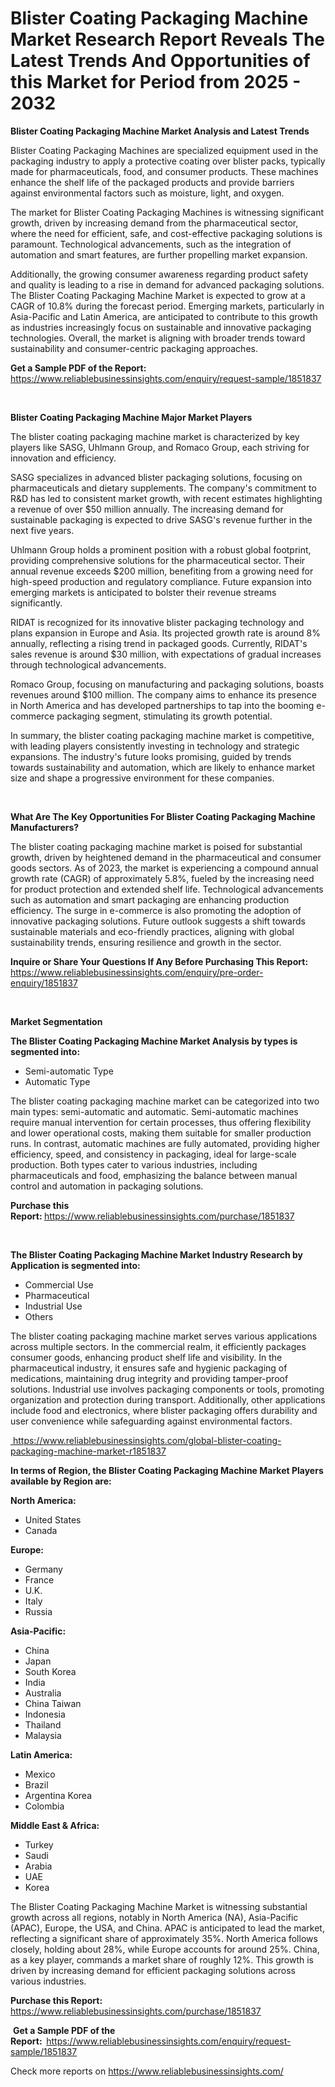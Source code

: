 <p><h1>Blister Coating Packaging Machine Market Research Report Reveals The Latest Trends And Opportunities of this Market for Period from 2025 - 2032</h1></p><p><strong>Blister Coating Packaging Machine Market Analysis and Latest Trends</strong></p>
<p><p>Blister Coating Packaging Machines are specialized equipment used in the packaging industry to apply a protective coating over blister packs, typically made for pharmaceuticals, food, and consumer products. These machines enhance the shelf life of the packaged products and provide barriers against environmental factors such as moisture, light, and oxygen.</p><p>The market for Blister Coating Packaging Machines is witnessing significant growth, driven by increasing demand from the pharmaceutical sector, where the need for efficient, safe, and cost-effective packaging solutions is paramount. Technological advancements, such as the integration of automation and smart features, are further propelling market expansion. </p><p>Additionally, the growing consumer awareness regarding product safety and quality is leading to a rise in demand for advanced packaging solutions. The Blister Coating Packaging Machine Market is expected to grow at a CAGR of 10.8% during the forecast period. Emerging markets, particularly in Asia-Pacific and Latin America, are anticipated to contribute to this growth as industries increasingly focus on sustainable and innovative packaging technologies. Overall, the market is aligning with broader trends toward sustainability and consumer-centric packaging approaches.</p></p>
<p><strong>Get a Sample PDF of the Report:&nbsp;</strong> <a href="https://www.reliablebusinessinsights.com/enquiry/request-sample/1851837?utm_campaign=1117&utm_medium=2&utm_source=Github&utm_content=ia&utm_term=07012025&utm_id=blister-coating-packaging-machine">https://www.reliablebusinessinsights.com/enquiry/request-sample/1851837</a></p>
<p>&nbsp;</p>
<p><strong>Blister Coating Packaging Machine Major Market Players</strong></p>
<p><p>The blister coating packaging machine market is characterized by key players like SASG, Uhlmann Group, and Romaco Group, each striving for innovation and efficiency. </p><p>SASG specializes in advanced blister packaging solutions, focusing on pharmaceuticals and dietary supplements. The company's commitment to R&D has led to consistent market growth, with recent estimates highlighting a revenue of over $50 million annually. The increasing demand for sustainable packaging is expected to drive SASG's revenue further in the next five years.</p><p>Uhlmann Group holds a prominent position with a robust global footprint, providing comprehensive solutions for the pharmaceutical sector. Their annual revenue exceeds $200 million, benefiting from a growing need for high-speed production and regulatory compliance. Future expansion into emerging markets is anticipated to bolster their revenue streams significantly.</p><p>RIDAT is recognized for its innovative blister packaging technology and plans expansion in Europe and Asia. Its projected growth rate is around 8% annually, reflecting a rising trend in packaged goods. Currently, RIDAT's sales revenue is around $30 million, with expectations of gradual increases through technological advancements.</p><p>Romaco Group, focusing on manufacturing and packaging solutions, boasts revenues around $100 million. The company aims to enhance its presence in North America and has developed partnerships to tap into the booming e-commerce packaging segment, stimulating its growth potential.</p><p>In summary, the blister coating packaging machine market is competitive, with leading players consistently investing in technology and strategic expansions. The industry's future looks promising, guided by trends towards sustainability and automation, which are likely to enhance market size and shape a progressive environment for these companies.</p></p>
<p>&nbsp;</p>
<p><strong>What Are The Key Opportunities For Blister Coating Packaging Machine Manufacturers?</strong></p>
<p><p>The blister coating packaging machine market is poised for substantial growth, driven by heightened demand in the pharmaceutical and consumer goods sectors. As of 2023, the market is experiencing a compound annual growth rate (CAGR) of approximately 5.8%, fueled by the increasing need for product protection and extended shelf life. Technological advancements such as automation and smart packaging are enhancing production efficiency. The surge in e-commerce is also promoting the adoption of innovative packaging solutions. Future outlook suggests a shift towards sustainable materials and eco-friendly practices, aligning with global sustainability trends, ensuring resilience and growth in the sector.</p></p>
<p><strong>Inquire or Share Your Questions If Any Before Purchasing This Report:</strong> <a href="https://www.reliablebusinessinsights.com/enquiry/pre-order-enquiry/1851837?utm_campaign=1117&utm_medium=2&utm_source=Github&utm_content=ia&utm_term=07012025&utm_id=blister-coating-packaging-machine">https://www.reliablebusinessinsights.com/enquiry/pre-order-enquiry/1851837</a></p>
<p>&nbsp;</p>
<p><strong>Market Segmentation</strong></p>
<p><strong>The Blister Coating Packaging Machine Market Analysis by types is segmented into:</strong></p>
<p><ul><li>Semi-automatic Type</li><li>Automatic Type</li></ul></p>
<p><p>The blister coating packaging machine market can be categorized into two main types: semi-automatic and automatic. Semi-automatic machines require manual intervention for certain processes, thus offering flexibility and lower operational costs, making them suitable for smaller production runs. In contrast, automatic machines are fully automated, providing higher efficiency, speed, and consistency in packaging, ideal for large-scale production. Both types cater to various industries, including pharmaceuticals and food, emphasizing the balance between manual control and automation in packaging solutions.</p></p>
<p><strong>Purchase this Report:&nbsp;</strong><a href="https://www.reliablebusinessinsights.com/purchase/1851837?utm_campaign=1117&utm_medium=2&utm_source=Github&utm_content=ia&utm_term=07012025&utm_id=blister-coating-packaging-machine">https://www.reliablebusinessinsights.com/purchase/1851837</a></p>
<p>&nbsp;</p>
<p><strong>The Blister Coating Packaging Machine Market Industry Research by Application is segmented into:</strong></p>
<p><ul><li>Commercial Use</li><li>Pharmaceutical</li><li>Industrial Use</li><li>Others</li></ul></p>
<p><p>The blister coating packaging machine market serves various applications across multiple sectors. In the commercial realm, it efficiently packages consumer goods, enhancing product shelf life and visibility. In the pharmaceutical industry, it ensures safe and hygienic packaging of medications, maintaining drug integrity and providing tamper-proof solutions. Industrial use involves packaging components or tools, promoting organization and protection during transport. Additionally, other applications include food and electronics, where blister packaging offers durability and user convenience while safeguarding against environmental factors.</p></p>
<p><a href="https://www.reliablebusinessinsights.com/global-blister-coating-packaging-machine-market-r1851837?utm_campaign=1117&utm_medium=2&utm_source=Github&utm_content=ia&utm_term=07012025&utm_id=blister-coating-packaging-machine">&nbsp;https://www.reliablebusinessinsights.com/global-blister-coating-packaging-machine-market-r1851837</a></p>
<p><strong>In terms of Region, the Blister Coating Packaging Machine Market Players available by Region are:</strong></p>
<p>
    <p> <strong> North America: </strong>
        <ul>
            <li>United States</li>
            <li>Canada</li>
        </ul>
        </p> 
    <p> <strong> Europe: </strong>
        <ul>
            <li>Germany</li>
            <li>France</li>
            <li>U.K.</li>
            <li>Italy</li>
            <li>Russia</li>
        </ul>
        </p> 
    <p> <strong> Asia-Pacific: </strong>
        <ul>
            <li>China</li>
            <li>Japan</li>
            <li>South Korea</li>
            <li>India</li>
            <li>Australia</li>
            <li>China Taiwan</li>
            <li>Indonesia</li>
            <li>Thailand</li>
            <li>Malaysia</li>
        </ul>
        </p> 
    <p> <strong> Latin America: </strong>
        <ul>
            <li>Mexico</li>
            <li>Brazil</li>
            <li>Argentina Korea</li>
            <li>Colombia</li>
        </ul>
        </p> 
    <p> <strong> Middle East & Africa: </strong>
        <ul>
            <li>Turkey</li>
            <li>Saudi</li>
            <li>Arabia</li>
            <li>UAE</li>
            <li>Korea</li>
        </ul>
    </p>
    </p>
<p><p>The Blister Coating Packaging Machine Market is witnessing substantial growth across all regions, notably in North America (NA), Asia-Pacific (APAC), Europe, the USA, and China. APAC is anticipated to lead the market, reflecting a significant share of approximately 35%. North America follows closely, holding about 28%, while Europe accounts for around 25%. China, as a key player, commands a market share of roughly 12%. This growth is driven by increasing demand for efficient packaging solutions across various industries.</p></p>
<p><strong>Purchase this Report: </strong><a href="https://www.reliablebusinessinsights.com/purchase/1851837?utm_campaign=1117&utm_medium=2&utm_source=Github&utm_content=ia&utm_term=07012025&utm_id=blister-coating-packaging-machine">https://www.reliablebusinessinsights.com/purchase/1851837</a></p>
<p>&nbsp;<strong>Get a Sample PDF of the Report:&nbsp;&nbsp;</strong><a href="https://www.reliablebusinessinsights.com/enquiry/request-sample/1851837?utm_campaign=1117&utm_medium=2&utm_source=Github&utm_content=ia&utm_term=07012025&utm_id=blister-coating-packaging-machine">https://www.reliablebusinessinsights.com/enquiry/request-sample/1851837</a></p>
<p><strong></strong></p>
<p>Check more reports on <a href="https://www.reliablebusinessinsights.com/?utm_campaign=1117&utm_medium=2&utm_source=Github&utm_content=ia&utm_term=07012025&utm_id=blister-coating-packaging-machine">https://www.reliablebusinessinsights.com/</a></p>